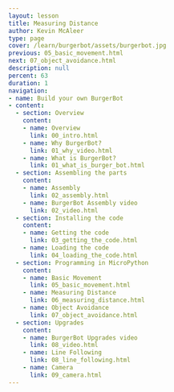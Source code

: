 ```yaml
---
layout: lesson
title: Measuring Distance
author: Kevin McAleer
type: page
cover: /learn/burgerbot/assets/burgerbot.jpg
previous: 05_basic_movement.html
next: 07_object_avoidance.html
description: null
percent: 63
duration: 1
navigation:
- name: Build your own BurgerBot
- content:
  - section: Overview
    content:
    - name: Overview
      link: 00_intro.html
    - name: Why BurgerBot?
      link: 01_why_video.html
    - name: What is BurgerBot?
      link: 01_what_is_burger_bot.html
  - section: Assembling the parts
    content:
    - name: Assembly
      link: 02_assembly.html
    - name: BurgerBot Assembly video
      link: 02_video.html
  - section: Installing the code
    content:
    - name: Getting the code
      link: 03_getting_the_code.html
    - name: Loading the code
      link: 04_loading_the_code.html
  - section: Programming in MicroPython
    content:
    - name: Basic Movement
      link: 05_basic_movement.html
    - name: Measuring Distance
      link: 06_measuring_distance.html
    - name: Object Avoidance
      link: 07_object_avoidance.html
  - section: Upgrades
    content:
    - name: BurgerBot Upgrades video
      link: 08_video.html
    - name: Line Following
      link: 08_line_following.html
    - name: Camera
      link: 09_camera.html
---
```

